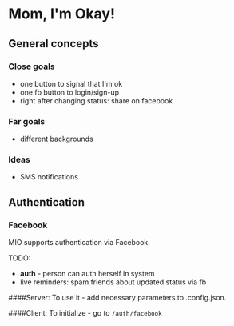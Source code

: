 # Mom, I'm Okay!

## General concepts

### Close goals

* one button to signal that I'm ok
* one fb button to login/sign-up
* right after changing status: share on facebook

### Far goals

* different backgrounds

### Ideas

* SMS notifications

## Authentication

### Facebook

MIO supports authentication via Facebook.

TODO:
* **auth** - person can auth herself in system
* live reminders: spam friends about updated status via fb



####Server:
To use it - add necessary parameters to .config.json.

####Client:
To initialize - go to `/auth/facebook`

